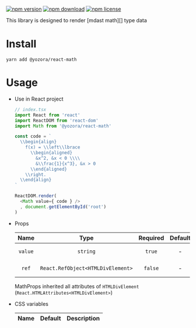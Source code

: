 [![npm version](https://img.shields.io/npm/v/@yozora/react-math.svg)](https://www.npmjs.com/package/@yozora/react-math)
[![npm download](https://img.shields.io/npm/dm/@yozora/react-math.svg)](https://www.npmjs.com/package/@yozora/react-math)
[![npm license](https://img.shields.io/npm/l/@yozora/react-math.svg)](https://www.npmjs.com/package/@yozora/react-math)


This library is designed to render [mdast math][] type data


# Install

  ```shell
  yarn add @yozora/react-math
  ```

# Usage
  * Use in React project

    ```typescript
    // index.tsx
    import React from 'react'
    import ReactDOM from 'react-dom'
    import Math from '@yozora/react-math'

    const code = `
      \\begin{align}
        f(x) = \\left\\lbrace
          \\begin{aligned}
            &x^2, &x < 0 \\\\
            &\\frac{1}{x^3}, &x > 0
          \\end{aligned}
        \\right.
      \\end{align}
    `

    ReactDOM.render(
      <Math value={ code } />
      , document.getElementById('root')
    )
    ```

  * Props

     Name     | Type                                | Required  | Default | Description
    :--------:|:-----------------------------------:|:---------:|:-------:|:-------------
     `value`  | `string`                            | `true`    | -       | Math content
     `ref`    | `React.RefObject<HTMLDivElement>`   | `false`   | -       | Forwarded ref callback

    MathProps inherited all attributes of `HTMLDivElement` (`React.HTMLAttributes<HTMLDivElement>`)

  * CSS variables

     Name                                 | Default                           |  Description
    :------------------------------------:|:---------------------------------:|:-----------------------

[mathjax]: https://www.mathjax.org/
